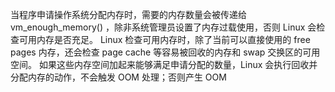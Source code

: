 当程序申请操作系统分配内存时，需要的内存数量会被传递给  vm_enough_memory() ，除非系统管理员设置了内存过载使用，否则 Linux 会检查可用内存是否充足。
Linux 检查可用内存时，除了当前可以直接使用的  free pages  内存，还会检查  page cache  等容易被回收的内存和 swap 交换区的可用空间。
如果这些内存空间加起来能够满足申请分配的数量，Linux 会执行回收并分配内存的动作，不会触发 OOM 处理；否则产生 OOM
